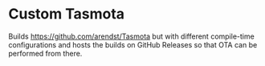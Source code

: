 # Custom Tasmota

Builds https://github.com/arendst/Tasmota but with different compile-time configurations and hosts the builds on GitHub Releases so that OTA can be performed from there.
